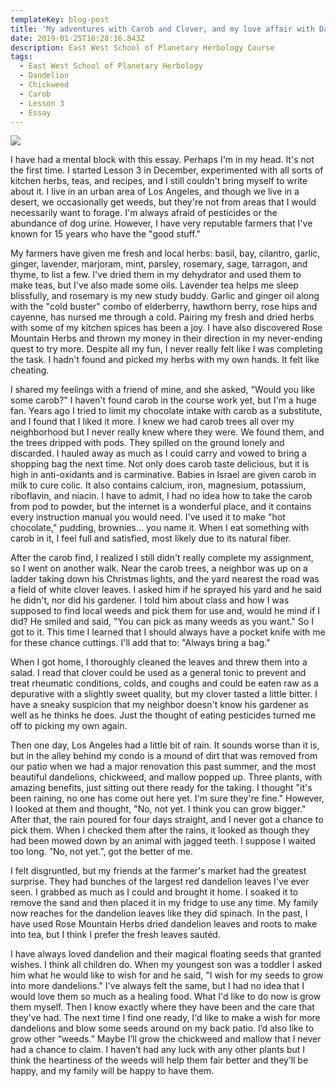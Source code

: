```yaml
---
templateKey: blog-post
title: 'My adventures with Carob and Clover, and my love affair with Dandelion '
date: 2019-01-25T16:28:16.843Z
description: East West School of Planetary Herbology Course
tags:
  - East West School of Planetary Herbology
  - Dandelion
  - Chickweed
  - Carob
  - Lesson 3
  - Essay
---
```





![](/img/2kt02swvrie-hpxapi8zpg.jpg)

I have had a mental block with this essay. Perhaps I'm in my head. It's not the first time. I started Lesson 3 in December, experimented with all sorts of kitchen herbs, teas, and recipes, and I still couldn't bring myself to write about it. I live in an urban area of Los Angeles, and though we live in a desert, we occasionally get weeds, but they're not from areas that I would necessarily want to forage. I'm always afraid of pesticides or the abundance of dog urine.  However, I have very reputable farmers that I've known for 15 years who have the "good stuff."

My farmers have given me fresh and local herbs: basil, bay, cilantro, garlic, ginger, lavender, marjoram, mint, parsley, rosemary, sage, tarragon, and thyme, to list a few.  I've dried them in my dehydrator and used them to make teas, but I've also made some oils. Lavender tea helps me sleep blissfully, and rosemary is my new study buddy. Garlic and ginger oil along with the "cold buster" combo of elderberry, hawthorn berry, rose hips and cayenne, has nursed me through a cold. Pairing my fresh and dried herbs with some of my kitchen spices has been a joy. I have also discovered Rose Mountain Herbs and thrown my money in their direction in my never-ending quest to try more. Despite all my fun, I never really felt like I was completing the task. I hadn't found and picked my herbs with my own hands. It felt like cheating.  

I shared my feelings with a friend of mine, and she asked, "Would you like some carob?" I haven't found carob in the course work yet, but I'm a huge fan. Years ago I tried to limit my chocolate intake with carob as a substitute, and I found that I liked it more. I knew we had carob trees all over my neighborhood but I never really knew where they were. We found them, and the trees dripped with pods. They spilled on the ground lonely and discarded. I hauled away as much as I could carry and vowed to bring a shopping bag the next time. Not only does carob taste delicious, but it is high in anti-oxidants and is carminative. Babies in Israel are given carob in milk to cure colic. It also contains calcium, iron, magnesium, potassium, riboflavin, and niacin. I have to admit, I had no idea how to take the carob from pod to powder, but the internet is a wonderful place, and it contains every instruction manual you would need. I've used it to make "hot chocolate," pudding, brownies... you name it. When I eat something with carob in it, I feel full and satisfied, most likely due to its natural fiber. 

After the carob find, I realized I still didn't really complete my assignment, so I went on another walk. Near the carob trees, a neighbor was up on a ladder taking down his Christmas lights, and the yard nearest the road was a field of white clover leaves. I asked him if he sprayed his yard and he said he didn't, nor did his gardener. I told him about class and how I was supposed to find local weeds and pick them for use and, would he mind if I did? He smiled and said, "You can pick as many weeds as you want." So I got to it. This time I learned that I should always have a pocket knife with me for these chance cuttings. I'll add that to: "Always bring a bag." 

When I got home, I thoroughly cleaned the leaves and threw them into a salad. I read that clover could be used as a general tonic to prevent and treat rheumatic conditions, colds, and coughs and could be eaten raw as a depurative with a slightly sweet quality, but my clover tasted a little bitter. I have a sneaky suspicion that my neighbor doesn't know his gardener as well as he thinks he does.  Just the thought of eating pesticides turned me off to picking my own again.

Then one day, Los Angeles had a little bit of rain. It sounds worse than it is, but in the alley behind my condo is a mound of dirt that was removed from our patio when we had a major renovation this past summer, and the most beautiful dandelions, chickweed, and mallow popped up. Three plants, with amazing benefits, just sitting out there ready for the taking. I thought "it's been raining, no one has come out here yet. I'm sure they're fine." However, I looked at them and thought, "No, not yet. I think you can grow bigger." After that, the rain poured for four days straight, and I never got a chance to pick them. When I checked them after the rains,  it looked as though they had been mowed down by an animal with jagged teeth. I suppose I waited too long. ”No, not yet.”, got the better of me.

I felt disgruntled, but my friends at the farmer's market had the greatest surprise. They had bunches of the largest red dandelion leaves I've ever seen.  I grabbed as much as I could and brought it home. I soaked it to remove the sand and then placed it in my fridge to use any time. My family now reaches for the dandelion leaves like they did spinach. In the past, I have used Rose Mountain Herbs dried dandelion leaves and roots to make into tea, but I think I prefer the fresh leaves sautéd. 

I have always loved dandelion and their magical floating seeds that granted wishes.  I think all children do. When my youngest son was a toddler I asked him what he would like to wish for and he said, "I wish for my seeds to grow into more dandelions." I've always felt the same, but I had no idea that I would love them so much as a healing food. What I'd like to do now is grow them myself. Then I know exactly where they have been and the care that they've had. The next time I find one ready, I'd like to make a wish for more dandelions and blow some seeds around on my back patio. I’d also like to grow other “weeds.” Maybe I’ll grow the chickweed and mallow that I never had a chance to claim. I haven’t had any luck with any other plants but I think the heartiness of the weeds will help them fair better and they’ll be happy, and my family will be happy to have them.
